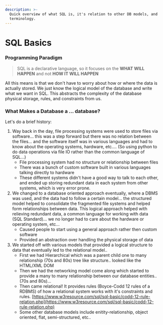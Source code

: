 ```yaml
---
description: >-
  Quick overview of what SQL is, it's relation to other DB models, and some
  terminology.
---
```


# SQL Basics

### Programming Paradigm

> SQL is a declarative language, so it focuses on the **WHAT WILL HAPPEN** and not **HOW IT WILL HAPPEN**

All this means is that we don't have to worry about how or where the data is actually stored. We just know the logical model of the database and write what we want in SQL. This abstracts the complexity of the database physical storage, rules, and constraints from us. 

### What Makes a Database a ... database?

Let's do a brief history:

1. Way back in the day, file processing systems were used to store files via software... this was a step forward but there was no relation between the files... and the software itself was in various languages and had to know about the operating systems, hardware, etc.... \(So using python to do data operations via file IO rather than the common language of SQL...\)
   * File processing system had no structure or relationship between files
   * There was a bunch of custom software built in various languages talking directly to hardware
   * These different systems didn't have a good way to talk to each other, and ended up storing redundant data in each system from other systems, which is very error prone.
2. We changed to a database oriented approach eventually, where a DBMS was used, and the data had to follow a certain model... the structured model helped to consolidate the fragmented file systems and helped form relationships between data. This logical approach helped with relieving redundant data, a common language for working with data \(SQL Standard\)... we no longer had to care about the hardware or operating system, etc... 
   * Caused people to start using a general approach rather then custom software
   * Provided an abstraction over handling the physical storage of data
3. We started off with various models that provided a logical structure to data that eventually led to the relational model..
   * First we had Hierarchical which was a parent child one to many relationship \(70s and 80s\) tree like structure.. looked like the HTML/XML DOM
   * Then we had the networking model come along which started to provide a many to many relationship between our database entities.. \(70s and 80s\)...
   * Then came relational! It provides rules \(Boyce-Codd 12 rules of a RDBMS\) of how a relational system works with it's constraints and rules. [https://www.w3resource.com/sql/sql-basic/codd-12-rule-relation.php](https://www.w3resource.com/sql/sql-basic/codd-12-rule-relation.php)
   * Some other database models include enitity-relationship, object oriented, flat, semi-structured, etc..



